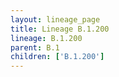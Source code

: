 ```yaml
---
layout: lineage_page
title: Lineage B.1.200
lineage: B.1.200
parent: B.1
children: ['B.1.200']
---
```

